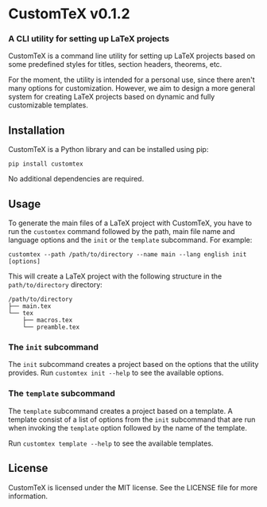 # CustomTeX v0.1.2

### A CLI utility for setting up LaTeX projects
CustomTeX is a command line utility for setting up LaTeX projects based on some predefined styles for titles, section headers, theorems, etc.

For the moment, the utility is intended for a personal use, since there aren't many options for customization. However, we aim to design a more general system for creating LaTeX projects based on dynamic and fully customizable templates.

## Installation
CustomTeX is a Python library and can be installed using pip:

    pip install customtex

No additional dependencies are required.

## Usage
To generate the main files of a LaTeX project with CustomTeX, you have to run the `customtex` command followed by the path, main file name and language options and the `init` or the `template` subcommand. For example:

    customtex --path /path/to/directory --name main --lang english init [options]

This will create a LaTeX project with the following structure in the `path/to/directory` directory:

    /path/to/directory
    ├── main.tex
    └── tex
        ├── macros.tex
        └── preamble.tex


### The `init` subcommand
The `init` subcommand creates a project based on the options that the utility provides. Run `customtex init --help` to see the available options.

### The `template` subcommand
The `template` subcommand creates a project based on a template. A template consist of a list of options from the `init` subcommand that are run when invoking the `template` option followed by the name of the template.

Run `customtex template --help` to see the available templates.

## License
CustomTeX is licensed under the MIT license. See the LICENSE file for more information.
